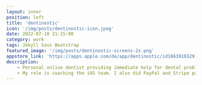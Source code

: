 ```yaml
---
layout: inner
position: left
title: 'dentinostic'
icon: '/img/posts/dentinostic-icon.jpeg'
date: 2022-07-10 21:15:00
category: work
tags: Jekyll Sass Bootstrap
featured_image: '/img/posts/dentinostic-screens-2x.png'
appstore_link: 'https://apps.apple.com/de/app/dentinostic/id1663916529'
description:
    - Personal online dentist providing immediate help for dental problems.
    - My role is coaching the iOS team. I also did PayPal and Stripe payments integration for them.
---
```

